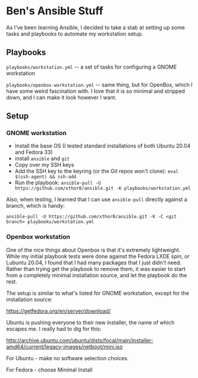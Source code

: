 # Ben's Ansible Stuff

As I've been learning Ansible, I decided to take a stab at setting up some tasks and playbooks to automate my workstation setup.

## Playbooks

`playbooks/workstation.yml` -- a set of tasks for configuring a GNOME workstation

`playbooks/openbox-workstation.yml` -- same thing, but for OpenBox, which I have some weird fascination with. I love that it is so minimal and stripped down, and I can make it look however I want.

## Setup
### GNOME workstation

- Install the base OS (I tested standard installations of both Ubuntu 20.04 and Fedora 33)
- install `ansible` and `git`
- Copy over my SSH keys
- Add the SSH key to the keyring (or the Git repos won't clone): `eval $(ssh-agent) && ssh-add`
- Run the playbook: `ansible-pull -U https://github.com/xthor0/ansible.git -K playbooks/workstation.yml`

Also, when testing, I learned that I can use `ansible-pull` directly against a branch, which is handy:

`ansible-pull -U https://github.com/xthor0/ansible.git -K -C <git branch> playbooks/workstation.yml`

### Openbox workstation

One of the nice things about Openbox is that it's extremely lightweight. While my initial playbook tests were done against the Fedora LXDE spin, or Lubuntu 20.04, I found that I had many packages that I just didn't need. Rather than trying get the playbook to remove them, it was easier to start from a completely minimal installation source, and let the playbook do the rest.

The setup is similar to what's listed for GNOME workstation, except for the installation source:

https://getfedora.org/en/server/download/

Ubuntu is pushing everyone to their new installer, the name of which escapes me. I really had to dig for this:

http://archive.ubuntu.com/ubuntu/dists/focal/main/installer-amd64/current/legacy-images/netboot/mini.iso

For Ubuntu - make no software selection choices.

For Fedora - choose Minimal Install